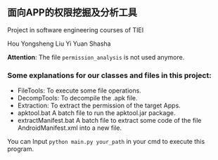 ## 面向APP的权限挖掘及分析工具

Project in software engineering courses of TIEI

Hou Yongsheng
Liu Yi
Yuan Shasha

**Attention**: The file ```permission_analysis``` is not used anymore.

### Some explanations for our classes and files in this project:
* FileTools:
  To execute some file operations.
* DecompTools:
  To decompile the .apk file.
* Extraction:
  To extract the permission of the target Apps.
* apktool.bat
  A batch file to run the apktool.jar package.
* extractManifest.bat
  A batch file to extract some code of the file AndroidManifest.xml into a new file.

You can Input  ```python main.py your_path```  in your cmd to execute this program.

